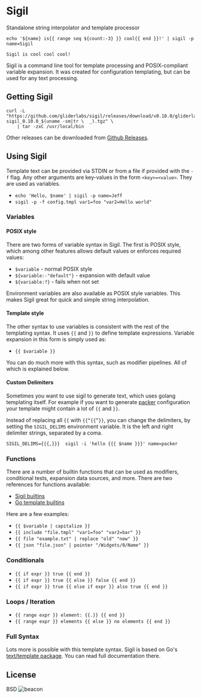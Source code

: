# Sigil

Standalone string interpolator and template processor

```shell
echo '${name} is{{ range seq ${count:-3} }} cool{{ end }}!' | sigil -p name=Sigil
```

```text
Sigil is cool cool cool!
```

Sigil is a command line tool for template processing and POSIX-compliant
variable expansion. It was created for configuration templating, but can be used
for any text processing.

## Getting Sigil

```shell
curl -L "https://github.com/gliderlabs/sigil/releases/download/v0.10.0/gliderlabs-sigil_0.10.0_$(uname -sm|tr \  _).tgz" \
    | tar -zxC /usr/local/bin
```

Other releases can be downloaded from [Github Releases](https://github.com/gliderlabs/sigil/releases).

## Using Sigil

Template text can be provided via STDIN or from a file if provided with the `-f`
flag. Any other arguments are key-values in the form `<key>=<value>`. They are
used as variables.

* `echo 'Hello, $name' | sigil -p name=Jeff`
* `sigil -p -f config.tmpl var1=foo "var2=Hello world"`

### Variables

#### POSIX style

There are two forms of variable syntax in Sigil. The first is POSIX style, which
among other features allows default values or enforces required values:

* `$variable` - normal POSIX style
* `${variable:-"default"}` - expansion with default value
* `${variable:?}` - fails when not set

Environment variables are also available as POSIX style variables. This makes
Sigil great for quick and simple string interpolation.

#### Template style

The other syntax to use variables is consistent with the rest of the templating
syntax. It uses `{{` and `}}` to define template expressions. Variable expansion
in this form is simply used as:

* `{{ $variable }}`

You can do much more with this syntax, such as modifier pipelines. All of which
is explained below.

#### Custom Delimiters

Sometimes you want to use sigil to generate text, which uses golang templating itself.
For example if you want to generate [packer](https://www.packer.io/docs/) configuration
your template might contain a lot of `{{` and `}}`.

Instead of replacing all `{{` with `{{“{{”}}`, you can change the delimiters,
by setting the `SIGIL_DELIMS` environment variable. It is the left and right
delimiter strings, separated by a coma.

```shell
SIGIL_DELIMS={{{,}}}  sigil -i 'hello {{{ $name }}}' name=packer
```

### Functions

There are a number of builtin functions that can be used as modifiers,
conditional tests, expansion data sources, and more. There are two references
for functions available:

* [Sigil builtins](http://godoc.org/github.com/gliderlabs/sigil/builtin)
* [Go template builtins](http://golang.org/pkg/text/template/#hdr-Functions)

Here are a few examples:

* `{{ $variable | capitalize }}`
* `{{ include "file.tmpl" "var1=foo" "var2=bar" }}`
* `{{ file "example.txt" | replace "old" "new" }}`
* `{{ json "file.json" | pointer "/Widgets/0/Name" }}`

### Conditionals

* `{{ if expr }} true {{ end }}`
* `{{ if expr }} true {{ else }} false {{ end }}`
* `{{ if expr }} true {{ else if expr }} also true {{ end }}`

### Loops / Iteration

* `{{ range expr }} element: {{.}} {{ end }}`
* `{{ range expr }} elements {{ else }} no elements {{ end }}`

### Full Syntax

Lots more is possible with this template syntax. Sigil is based on Go's
[text/template package](http://golang.org/pkg/text/template/). You can read full
documentation there.

## License

BSD
![beacon](https://ga-beacon.appspot.com/UA-58928488-2/sigil/readme?pixel "beacon")
